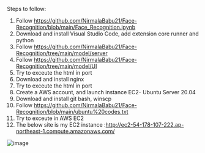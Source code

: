 Steps to follow:


1. Follow https://github.com/NirmalaBabu21/Face-Recognition/blob/main/Face_Recognition.ipynb
2. Download and install Visual Studio Code, add extension core runner and python
3. Follow https://github.com/NirmalaBabu21/Face-Recognition/tree/main/model/server
4. Follow https://github.com/NirmalaBabu21/Face-Recognition/tree/main/model/UI
5. Try to exceute the html in port 
6. Download and install nginx
7. Try to exceute the html in port 
8. Create a AWS account, and launch instance EC2- Ubuntu Server 20.04
9. Download and install git bash, winscp
10. Follow https://github.com/NirmalaBabu21/Face-Recognition/blob/main/ubuntu%20codes.txt
11. Try to exceute in AWS EC2 
12. The below site is my EC2 instance :http://ec2-54-178-107-222.ap-northeast-1.compute.amazonaws.com/

![image](https://user-images.githubusercontent.com/103834688/196046337-61000bed-a1ab-45c6-a08c-33166f762e0c.png)

